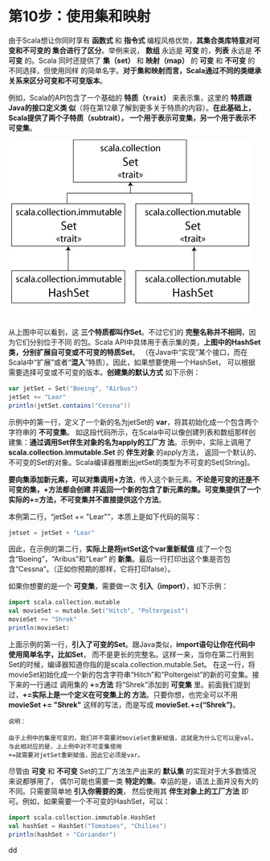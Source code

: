 第10步：使用集和映射
================================================================================
由于Scala想让你同时享有 **函数式** 和 **指令式** 编程风格优势，**其集合类库特意对可变和不可变的
集合进行了区分**。举例来说， **数组** 永远是 **可变** 的，**列表** 永远是 **不可变** 的。Scala
同时还提供了 **集（set）** 和 **映射（map）** 的 **可变** 和 **不可变** 的不同选择，但使用同样
的简单名字。**对于集和映射而言，Scala通过不同的类继承关系来区分可变和不可变版本**。

例如，Scala的API包含了一个基础的 **特质（`trait`）** 来表示集，这里的 **特质跟Java的接口定义类
似**（将在第12章了解到更多关于特质的内容）。**在此基础上，Scala提供了两个子特质（subtrait），
一个用于表示可变集，另一个用于表示不可变集**。

![Scala集的类继承关系](img/1.jpeg)

从上图中可以看到，这 **三个特质都叫作Set**。不过它们的 **完整名称并不相同**，因为它们分别位于不同
的包。Scala API中具体用于表示集的类，**上图中的HashSet类，分别扩展自可变或不可变的特质Set**。
（在Java中“实现”某个接口，而在Scala中“扩展”或者“**混入**”特质）。因此，如果想要使用一个HashSet，
可以根据需要选择可变或不可变的版本。**创建集的默认方式** 如下示例：
```scala
var jetSet = Set("Boeing", "Airbus")
jetSet += "Lear"
println(jetSet.contains("Cessna"))
```
示例中的第一行，定义了一个新的名为jetSet的 **var**，将其初始化成一个包含两个字符串的 **不可变集**。
如这段代码所示，在Scala中可以像创建列表和数组那样创建集：**通过调用Set伴生对象的名为apply的工厂方
法**。示例中，实际上调用了 **scala.collection.immutable.Set** 的 **伴生对象** 的apply方法，
返回一个默认的、不可变的Set的对象。Scala编译器推断出jetSet的类型为不可变的Set[String]。

**要向集添加新元素，可以对集调用+方法**，传入这个新元素。**不论是可变的还是不可变的集，+方法都会创建
并返回一个新的包含了新元素的集。可变集提供了一个实际的+=方法，不可变集并不直接提供这个方法**。

本例第二行，“jetSet += "Lear"”，本质上是如下代码的简写：
```scala
jetset = jetSet + "Lear"
```
因此，在示例的第二行，**实际上是将jetSet这个var重新赋值** 成了一个包含“Boeing”，“Aribus”和“Lear”
的 **新集**。最后一行打印出这个集是否包含“Cessna”。（正如你预期的那样，它将打印false）。

如果你想要的是一个 **可变集**，需要做一次 **引入（import）**，如下示例：
```scala
import scala.collection.mutable
val movieSet = mutable.Set("Hitch", "Poltergeist")
movieSet += "Shrek"
println(movieSet)
```
上面示例的第一行，**引入了可变的Set**。跟Java类似，**import语句让你在代码中使用简单名字，比如Set**，
而不是更长的完整名。这样一来，当你在第二行用到Set的时候，编译器知道你指的是scala.collection.mutable.Set。
在这一行，将movieSet初始化成一个新的包含字符串“Hitch”和“Poltergeist”的新的可变集。接下来的一行通过
调用集的 **+=方法** 将“Shrek”添加到 **可变集** 里。前面我们提到过，**+=实际上是一个定义在可变集上的
方法**。只要你想，也完全可以不用 **movieSet += "Shrek"** 这样的写法，而是写成 **movieSet.+=(“Shrek”)**。
```
说明：

由于上例中的集是可变的，我们并不需要对movieSet重新赋值，这就是为什么它可以是val。与此相对应的是，上上例中对不可变集使用
+=就需要对jetSet重新赋值，因此它必须是var。
```
尽管由 **可变** 和 **不可变** Set的工厂方法生产出来的 **默认集** 的实现对于大多数情况来说都够用了，
偶尔可能也需要一类 **特定的集**。幸运的是，语法上面并没有大的不同。只需要简单地 **引入你需要的类**，
然后使用其 **伴生对象上的工厂方法** 即可。例如，如果需要一个不可变的HashSet，可以：
```scala
import scala.collection.immutable.HashSet
val hashSet = HashSet("Tomatoes", "Chilies")
println(hashSet + "Coriander")
```















































dd
